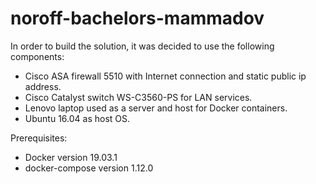 # noroff-bachelors-mammadov

In order to build the solution, it was decided to use the following components:
- Cisco ASA firewall 5510 with Internet connection and static public ip address.
- Cisco Catalyst switch WS-C3560-PS for LAN services.
- Lenovo laptop used as a server and host for Docker containers.
- Ubuntu 16.04 as host OS.

Prerequisites:
- Docker version 19.03.1
- docker-compose version 1.12.0
